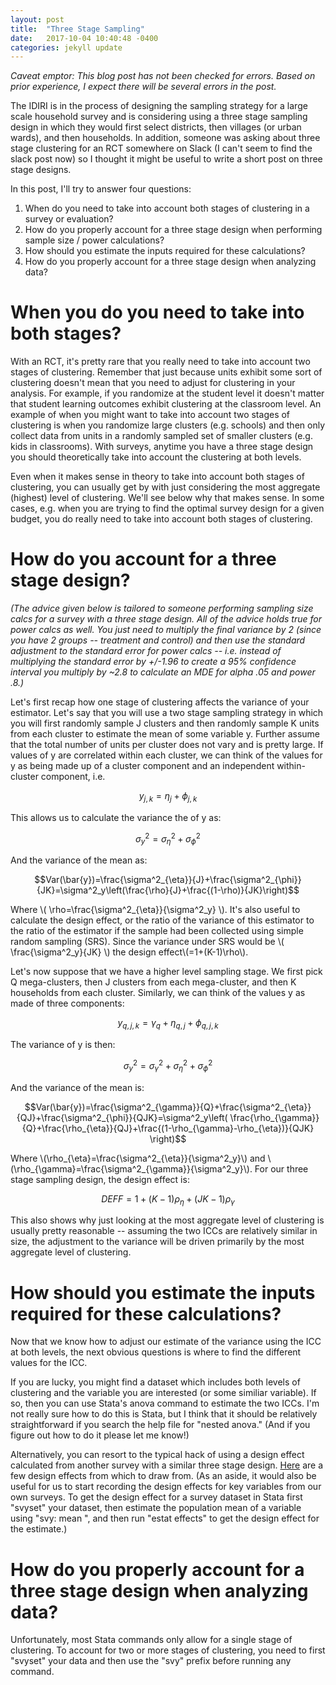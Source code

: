 ```yaml
---
layout: post
title:  "Three Stage Sampling"
date:   2017-10-04 10:40:48 -0400
categories: jekyll update
---
```


*Caveat emptor: This blog post has not been checked for errors. Based on prior experience, I expect there will be several errors in the post.* 

The IDIRI is in the process of designing the sampling strategy for a large scale household survey and is considering using a three stage sampling design in which they would first select districts, then villages (or urban wards), and then households.  In addition, someone was asking about three stage clustering for an RCT somewhere on Slack (I can't seem to find the slack post now) so I thought it might be useful to write a short post on three stage designs.  

In this post, I'll try to answer four questions:
1. When do you need to take into account both stages of clustering in a survey or evaluation?
2. How do you properly account for a three stage design when performing sample size / power calculations?
3. How should you estimate the inputs required for these calculations?
4. How do you properly account for a three stage design when analyzing data?

# When you do you need to take into both stages?
With an RCT, it's pretty rare that you really need to take into account two stages of clustering. Remember that just because units exhibit some sort of clustering doesn't mean that you need to adjust for clustering in your analysis.  For example, if you randomize at the student level it doesn't matter that student learning outcomes exhibit clustering at the classroom level.  An example of when you might want to take into account two stages of clustering is when you randomize large clusters (e.g. schools) and then only collect data from units in a randomly sampled set of smaller clusters (e.g. kids in classrooms).  With surveys, anytime you have a three stage design you should theoretically take into account the clustering at both levels.  

Even when it makes sense in theory to take into account both stages of clustering, you can usually get by with just considering the most aggregate (highest) level of clustering.  We'll see below why that makes sense.  In some cases, e.g. when you are trying to find the optimal survey design for a given budget, you do really need to take into account both stages of clustering.

# How do you account for a three stage design?
*(The advice given below is tailored to someone performing sampling size calcs for a survey with a three stage design.  All of the advice holds true for power calcs as well.  You just need to multiply the final variance by 2 (since you have 2 groups -- treatment and control) and then use the standard adjustment to the standard error for power calcs -- i.e. instead of multiplying the standard error by +/-1.96 to create a 95% confidence interval you multiply by ~2.8 to calculate an MDE for alpha .05 and power .8.)*

Let's first recap how one stage of clustering affects the variance of your estimator.  Let's say that you will use a two stage sampling strategy in which you will first randomly sample J clusters and then randomly sample K units from each cluster to estimate the mean of some variable y.  Further assume that the total number of units per cluster does not vary and is pretty large.  If values of y are correlated within each cluster, we can think of the values for y as being made up of a cluster component and an independent within-cluster component, i.e.

$$y_{j,k}=\eta_j+\phi_{j,k}$$

This allows us to calculate the variance the of y as:

$$\sigma^2_y=\sigma^2_{\eta}+\sigma^2_{\phi}$$

And the variance of the mean as:

$$Var(\bar{y})=\frac{\sigma^2_{\eta}}{J}+\frac{\sigma^2_{\phi}}{JK}=\sigma^2_y\left(\frac{\rho}{J}+\frac{(1-\rho)}{JK}\right)$$

Where \\( \rho=\frac{\sigma^2_{\eta}}{\sigma^2_y} \\).  It's also useful to calculate the design effect, or the ratio of the variance of this estimator to the ratio of the estimator if the sample had been collected using simple random sampling (SRS). Since the variance under SRS would be \\( \frac{\sigma^2_y}{JK} \\) the design effect\\(=1+(K-1)\rho\\).

Let's now suppose that we have a higher level sampling stage. We first pick Q mega-clusters, then J clusters from each mega-cluster, and then K households from each cluster.  Similarly, we can think of the values y as made of three components:

$$y_{q,j,k}=\gamma_q+\eta_{q,j}+\phi_{q,j,k}$$

The variance of y is then:

$$\sigma^2_y=\sigma^2_{\gamma}+\sigma^2_{\eta}+\sigma^2_{\phi}$$

And the variance of the mean is:

$$Var(\bar{y})=\frac{\sigma^2_{\gamma}}{Q}+\frac{\sigma^2_{\eta}}{QJ}+\frac{\sigma^2_{\phi}}{QJK}=\sigma^2_y\left(  \frac{\rho_{\gamma}}{Q}+\frac{\rho_{\eta}}{QJ}+\frac{(1-\rho_{\gamma}-\rho_{\eta})}{QJK} \right)$$

Where \\(\rho_{\eta}=\frac{\sigma^2_{\eta}}{\sigma^2_y}\\) and \\(\rho_{\gamma}=\frac{\sigma^2_{\gamma}}{\sigma^2_y}\\).  For our three stage sampling design, the design effect is:

$$DEFF=1+(K-1)\rho_{\eta}+(JK-1)\rho_{\gamma}$$

This also shows why just looking at the most aggregate level of clustering is usually pretty reasonable -- assuming the two ICCs are relatively similar in size, the adjustment to the variance will be driven primarily by the most aggregate level of clustering.  

# How should you estimate the inputs required for these calculations?
Now that we know how to adjust our estimate of the variance using the ICC at both levels, the next obvious questions is where to find the different values for the ICC.  

If you are lucky, you might find a dataset which includes both levels of clustering and the variable you are interested (or some similiar variable).  If so, then you can use Stata's anova command to estimate the two ICCs.  I'm not really sure how to do this is Stata, but I think that it should be relatively straightforward if you search the help file for "nested anova."  (And if you figure out how to do it please let me know!) 

Alternatively, you can resort to the typical hack of using a design effect calculated from another survey with a similar three stage design.  [Here](https://unstats.un.org/unsd/hhsurveys/pdf/Chapter_7.pdf) are a few design effects from which to draw from. (As an aside, it would also be useful for us to start recording the design effects for key variables from our own surveys.  To get the design effect for a survey dataset in Stata first "svyset" your dataset, then estimate the population mean of a variable using "svy: mean <variable>", and then run "estat effects" to get the design effect for the estimate.)

# How do you properly account for a three stage design when analyzing data?
Unfortunately, most Stata commands only allow for a single stage of clustering.  To account for two or more stages of clustering, you need to first "svyset" your data and then use the "svy" prefix before running any command. 




